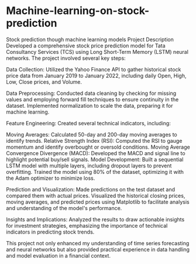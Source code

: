 # Machine-learning-on-stock-prediction
Stock prediction though machine learning models 
Project Description
Developed a comprehensive stock price prediction model for Tata Consultancy Services (TCS) using Long Short-Term Memory (LSTM) neural networks. The project involved several key steps:

Data Collection: Utilized the Yahoo Finance API to gather historical stock price data from January 2019 to January 2022, including daily Open, High, Low, Close prices, and Volume.

Data Preprocessing: Conducted data cleaning by checking for missing values and employing forward fill techniques to ensure continuity in the dataset. Implemented normalization to scale the data, preparing it for machine learning.

Feature Engineering: Created several technical indicators, including:

Moving Averages: Calculated 50-day and 200-day moving averages to identify trends.
Relative Strength Index (RSI): Computed the RSI to gauge momentum and identify overbought or oversold conditions.
Moving Average Convergence Divergence (MACD): Developed the MACD and signal line to highlight potential buy/sell signals.
Model Development: Built a sequential LSTM model with multiple layers, including dropout layers to prevent overfitting. Trained the model using 80% of the dataset, optimizing it with the Adam optimizer to minimize loss.

Prediction and Visualization: Made predictions on the test dataset and compared them with actual prices. Visualized the historical closing prices, moving averages, and predicted prices using Matplotlib to facilitate analysis and understanding of the model's performance.

Insights and Implications: Analyzed the results to draw actionable insights for investment strategies, emphasizing the importance of technical indicators in predicting stock trends.

This project not only enhanced my understanding of time series forecasting and neural networks but also provided practical experience in data handling and model evaluation in a financial context.

